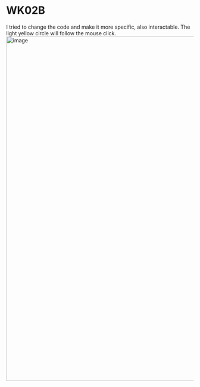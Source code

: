 # WK02B
I tried to change the code and make it more specific, also interactable. The light yellow circle will follow the mouse click.
<img width="923" alt="image" src="https://github.com/user-attachments/assets/4ec3b922-0628-4c1e-8fcd-5092deba314f">

